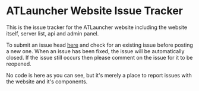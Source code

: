 ATLauncher Website Issue Tracker
================================

This is the issue tracker for the ATLauncher website including the website itself, server list, api and admin panel.

To submit an issue head [here](https://github.com/ATLauncher/Website-Issues/issues) and check for an existing issue before posting a new one. When an issue has been fixed, the issue will be automatically closed. If the issue still occurs then please comment on the issue for it to be reopened.

No code is here as you can see, but it's merely a place to report issues with the website and it's components.
